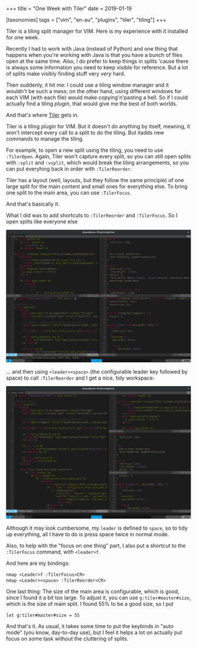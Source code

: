 +++
title = "One Week with Tiler"
date = 2019-01-19

[taxonomies]
tags = ["vim", "en-au", "plugins", "tiler", "tiling"]
+++

Tiler is a tiling split manager for VIM. Here is my experience with it
installed for one week.

<!-- more -->

Recently I had to work with Java (instead of Python) and one thing that happens
when you're working with Java is that you have a bunch of files open at the
same time. Also, I do prefer to keep things in splits 'cause there is always
some information you need to keep visible for reference. But a lot of splits
make visibly finding stuff very *very* hard.

Then suddenly, it hit me: I could use a tiling window manager and it wouldn't
be such a mess; on the other hand, using different windows for each VIM (with
each file) would make copying'n'pasting a hell. So if I could actually find a
tiling *plugin*, that would give me the best of both worlds.

And that's where [Tiler](https://github.com/zhamlin/tiler.vim) gets in.

Tiler is a tiling plugin for VIM. But it doesn't do anything by itself,
meaning, it won't intercept every call to a split to do the tiling. But itadds
new commands to manage the tiling.

For example, to open a new split using the tiling, you need to use
`:TilerOpen`. Again, Tiler won't capture every split, so you can still open
splits with `:split` and `:vsplit`, which would break the tiling arrangements,
so you can put everyhing back in order with `:TilerReorder`.

Tiler has a layout (well, layouts, but they follow the same principle) of one
large split for the main content and small ones for everything else. To bring
one split to the main area, you can use `:TilerFocus`.

And that's basically it.

What I did was to add shortcuts to `:TilerReorder` and `:TilerFocus`. So I
open splits like everyone else

![](tiler-no-tiling.png)

... and then using `<leader><space>` (the configurable leader key followed by
space) to call `:TilerReorder` and I get a nice, tidy workspace:

![](tiler-tiling.png)

Although it may look cumbersome, my `leader` is defined to `space`, so to tidy
up everything, all I have to do is press space twice in normal mode.

Also, to help with the "focus on one thing" part, I also put a shortcut to the
`:TilerFocus` command, with `<leader>f`.

And here are my bindings:

```vim
nmap <Leader>f :TilerFocus<CR>
nmap <Leader><space> :TilerReorder<CR>
```

One last thing: The size of the main area is configurable, which is good,
since I found it a bit too large. To adjust it, you can use
`g:tiler#master#size`, which is the size of main split. I found 55% to be a
good size, so I put

```vim
let g:tiler#master#size = 55
```

And that's it. As usual, it takes some time to put the keybinds in "auto mode"
(you know, day-to-day use), but I feel it helps a lot on actually put focus on
some task without the cluttering of splits.
